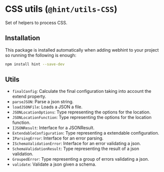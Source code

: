 # CSS utils (`@hint/utils-CSS`)

Set of helpers to process CSS.

## Installation

This package is installed automatically when adding webhint to your project
so running the following is enough:

```bash
npm install hint --save-dev
```

## Utils

* `finalConfig`: Calculate the final configuration taking into account the
  extend property.
* `parseJSON`: Parse a json string.
* `loadJSONFile`: Loads a JSON a file.
* `JSONLocationOptions`: Type representing the options for the location.
* `JSONLocationFunction`: Type representing the options for the location
  function.
* `IJSONResult`: Interface for a JSONResult.
* `ExtendableConfiguration`: Type representing a extendable configuration.
* `IParsingError`: Interface for an error parsing.
* `ISchemaValidationError`: Interface for an error validating a json.
* `SchemaValidationResult`: Type representing the result of a json validation.
* `GroupedError`: Type representing a group of errors validating a json.
* `validate`: Validate a json given a schema.
